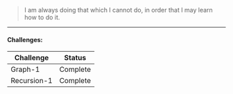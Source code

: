 > I am always doing that which I cannot do, in order that I may learn how to do it.

---

#### Challenges:
Challenge	            	| Status
------------------------| --------
Graph-1 	            	| Complete
Recursion-1 	         	| Complete
